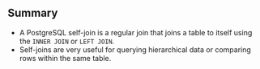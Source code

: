 ## Summary

- A PostgreSQL self-join is a regular join that joins a table to itself using the `INNER JOIN` or `LEFT JOIN`. 
- Self-joins are very useful for querying hierarchical data or comparing rows within the same table.